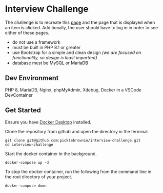 # Interview Challenge

The challenge is to recreate this [page](https://longofathens.com/gs-vehicle/list?filter=New) and the page that is displayed when an item is clicked. Additionally, the user should have to log in in order to see either of these pages. 
- do not use a framework
- must be built in PHP 8.1 or greater
- use Bootstrap for a simple and clean design *(we are focused on functionality, so design is least important)*
- database must be MySQL or MariaDB

## Dev Environment
PHP 8, MariaDB, Nginx, phpMyAdmin, Xdebug, Docker in a VSCode DevContainer

## Get Started

Ensure you have [Docker Desktop](https://www.docker.com/products/docker-desktop/) installed. 

Clone the repository from github and open the directory in the terminal.
```
git clone git@github.com:picklebrownie/interview-challenge.git
cd interview-challenge
```

Start the docker container in the background.
```
docker-compose up -d
```

To stop the docker container, run the following from the command line in the root directory of your project.
```
docker-compose down
```
